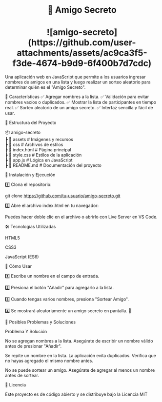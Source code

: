 <h1 align="center"> 🎁 Amigo Secreto </h1>

<h1 align="center"> ![amigo-secreto](https://github.com/user-attachments/assets/ac9ca3f5-f3de-4674-b9d9-6f400b7d7cdc) </h1>



Una aplicación web en JavaScript que permite a los usuarios ingresar nombres de amigos en una lista y luego realizar un sorteo aleatorio para determinar quién es el "Amigo Secreto".

📌 Características
✅ Agregar nombres a la lista.
✅ Validación para evitar nombres vacíos o duplicados.
✅ Mostrar la lista de participantes en tiempo real.
✅ Sorteo aleatorio de un amigo secreto.
✅ Interfaz sencilla y fácil de usar.

📂 Estructura del Proyecto

📦 amigo-secreto  
 ┣ 📂 assets            # Imágenes y recursos  
 ┣ 📂 css               # Archivos de estilos  
 ┣ 📜 index.html        # Página principal  
 ┣ 📜 style.css         # Estilos de la aplicación  
 ┣ 📜 app.js            # Lógica en JavaScript  
 ┣ 📜 README.md         # Documentación del proyecto  

 🚀 Instalación y Ejecución
 
1️⃣ Clona el repositorio:

git clone https://github.com/tu-usuario/amigo-secreto.git

2️⃣ Abre el archivo index.html en tu navegador:

Puedes hacer doble clic en el archivo o abrirlo con Live Server en VS Code.

🛠️ Tecnologías Utilizadas

HTML5

CSS3

JavaScript (ES6)

📌 Cómo Usar

1️⃣ Escribe un nombre en el campo de entrada.

2️⃣ Presiona el botón "Añadir" para agregarlo a la lista.

3️⃣ Cuando tengas varios nombres, presiona "Sortear Amigo".

4️⃣ Se mostrará aleatoriamente un amigo secreto en pantalla. 🎉

🔧 Posibles Problemas y Soluciones

Problema Y	Solución

No se agregan nombres a la lista.	Asegúrate de escribir un nombre válido antes de presionar "Añadir".

Se repite un nombre en la lista.	La aplicación evita duplicados. Verifica que no hayas agregado el mismo nombre antes.

No se puede sortear un amigo.	Asegúrate de agregar al menos un nombre antes de sortear.

📜 Licencia

Este proyecto es de código abierto y se distribuye bajo la Licencia MIT
